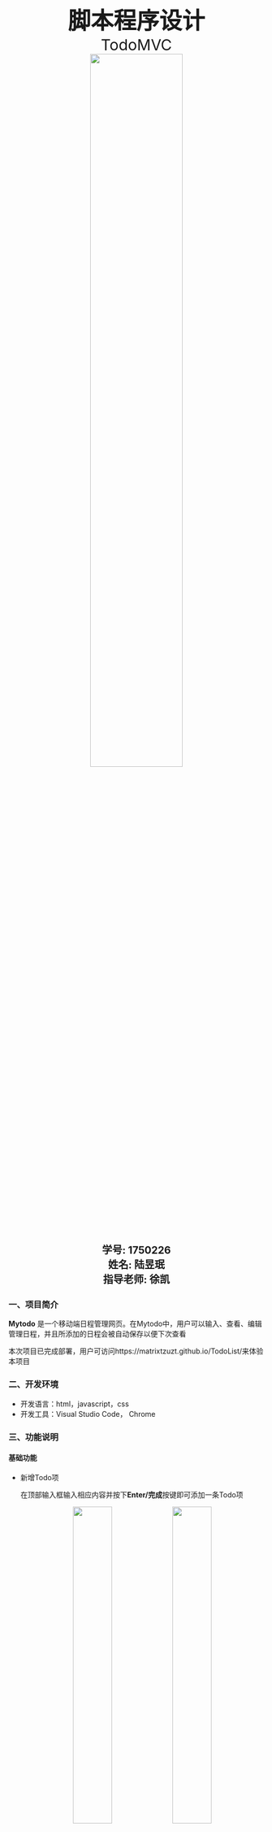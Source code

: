 <div style="text-align:center;font-size:45px;font-weight:bold">脚本程序设计</div>
<div style="text-align:center;font-size:30px;font-weight:norm">TodoMVC</div>

<center><img src="./img/tj.png" width = "60%" /></center>















<center>
  <div style="text-align:center;font-size:20px;font-weight:bold">学号: 1750226</div>
  <div style="text-align:center;font-size:20px;font-weight:bold">姓名: 陆昱珉</div>
  <div style="text-align:center;font-size:20px;font-weight:bold">指导老师: 徐凯</div>
</center>


<div STYLE="page-break-after: always;"></div>

### 一、项目简介

**Mytodo** 是一个移动端日程管理网页。在Mytodo中，用户可以输入、查看、编辑管理日程，并且所添加的日程会被自动保存以便下次查看

本次项目已完成部署，用户可访问https://matrixtzuzt.github.io/TodoList/来体验本项目

### 二、开发环境

- 开发语言：html，javascript，css
- 开发工具：Visual Studio Code， Chrome

### 三、功能说明

#### 基础功能

 - 新增Todo项

   在顶部输入框输入相应内容并按下**Enter/完成**按键即可添加一条Todo项

   <center><img src="./img/1.png" width = "40%" /> <img src="./img/2.png" width = "40%" /> </center>

   <div STYLE="page-break-after: always;"></div>

 - 删除单条Todo项

   点击相应Todo项右侧的“❌”图标即可删除相应Todo项

   <center><img src="./img/3.png" width = "40%" /> <img src="./img/1.png" width = "40%" /> </center>

   <div STYLE="page-break-after: always;"></div>

 - 删除所有Todo项

   点击底部**clear all**即可删除所有Todo项

   <center><img src="./img/20.png" width = "40%" /> <img src="./img/21.png" width = "40%" /> </center>

   <div STYLE="page-break-after: always;"></div>

 - 标记**单条/多条**Todo项为**已完成/未完成**

    - 标记**单条**Todo项为**已完成/未完成**

      点击相应Todo项左侧的方框即可改变此Todo项的状态为**已完成/未完成**

      <center><img src="./img/4.png" width = "23%" /> <img src="./img/5.png" width = "23%" /> <img src="./img/6.png" width = "23%" /> <img src="./img/7.png" width = "23%" /> </center>

    - 标记**单多**Todo项为**已完成/未完成**

      点击左侧**Select All/Unselect All**即可改变该栏目内所有Todo项的状态为**已完成/未完成**

      <center><img src="./img/8.png" width = "23%" /> <img src="./img/8.png" width = "23%" /> <img src="./img/10.png" width = "23%" /> <img src="./img/11.png" width = "23%" /> </center>

    <div STYLE="page-break-after: always;"></div>

 - 数据持久化

   使用**Local Storage**进行数据的持久化，实现页面刷新Todo数据保留的功能

   <center><img src="./img/12.png" width = "100%" /> </center>

   图中每一条Todo的数据结构如下方红色框中所示，具体含义为：

   ```json
   {
     content: "Todo content",	// Todo项所存储的内容
     done: false								// Todo项的完成状态：已完成/未完成
     like: false								// Todo项的收藏状态：已收藏/未收藏
   }
   ```

<div STYLE="page-break-after: always;"></div>

#### 高级功能

- 实时显示**已完成/未完成**Todo项数量

  当有**一条/多条**Todo项被改变状态时，相应栏目的Todo项计数器会自动调整

  <center><img src="./img/13.png" width = "40%" /> <img src="./img/14.png" width = "40%" /> </center>

  <div STYLE="page-break-after: always;"></div>

- 单条Todo内容编辑

  将**手指/鼠标**放置在一条Todo项的文字内容上并点击，即可开始对相应Todo项的编辑，编辑完成后按下**Enter/完成**即可完成更改

  <center><img src="./img/15.png" width = "30%" /> <img src="./img/16.png" width = "30%" /> <img src="./img/17.png" width = "30%" /></center>

  <div STYLE="page-break-after: always;"></div>

- 查找指定Todo项

  在顶端输入框输入Todo项内容时，如果输入内容与已存在的Todo项中的某一项获多项相同，系统会自动在相应Todo项下添加下划线以便用户查找

  <center><img src="./img/18.png" width = "40%" /> <img src="./img/19.png" width = "40%" /> </center>

  <div STYLE="page-break-after: always;"></div>

- 标记收藏Todo项

  点击下图红框中的五角星即可将该条Todo项标记为**收藏**，再次点击为**取消收藏**

  <center><img src="./img/24.png" width = "40%" /> <img src="./img/25.png" width = "40%" /> </center>

  <div STYLE="page-break-after: always;"></div>

- 调换相应Todo项显示次序

  用户可以调整在**Active栏（未完成）**中的Todo项的排列次序，具体做法为将**鼠标/手指**点击某一个Todo项并将其拖拽到另一个在同一栏目中的todo项之上，随后**松开鼠标/停止触摸**，即可完成Todo项的次序替换

  <center><img src="./img/v1.gif" width = "40%" /> </center>

  <div STYLE="page-break-after: always;"></div>

- 简洁优雅的style

  **Mytodo**整体设计风格采用扁平简约风格，总体外观简约大方，十分美观。

- 可切换的主题模式

  **Mytodo**拥有两种主题模式，分别为黑暗模式和明亮模式，可通过下图中的切换开关开启，项目打开时默认为明亮模式

  <center><img src="./img/22.png" width = "40%" /> <img src="./img/23.png" width = "40%" /> </center> 

  <div STYLE="page-break-after: always;"></div>

- 响应式布局

  **Mytodo**可以适应各种不同的页面大小，并且根据页面大小实时调整布局，因此**Mytodo**可以完美适配PC网页/手机竖屏网页/手机横屏网页

  <center><img src="./img/v2.gif" width = "40%" /> </center>

### 四、项目结构

本项目包含的文件如下：index.html, todoList.css, todoList.js, *imgs(fold)*.

文件结构为

```markdown
mytodo(project fold)
|
|--imgs
	|--x.png
|--index.html
|--dark.css
|--light.css
|--switch.css
|--todoList.js
```

各文件/文件夹的作用如下：

> Imgs

​	存放页面所需要的资源图片，如todoList页面中单条todo项需要的删除图标

> index.html

​	基础的文本内容

> dark.css/light.css

​	黑暗/明亮风格的网页样式

> switch.css

​	切换按钮的样式

> todoList.js

	- 定义了todo数据持久化的数据结构，以及localStorage与model之间数据传输的方法
	- 定义了model到view的渲染方法
	- 定义了各种事件监听函数

todoList.js作为整个todoList项目的逻辑核心部分，相当于MCV模型中的Controller，充当了View与Model之间的传输媒介，其传输方式的具体实现如下：

> View  $$\Leftrightarrow$$ Model

在View与Model的切换之中，本程序实现了函数**render()**用以将Model中的数据渲染成视图。其中**todoLocalStore**为存储所有todo项及其状态的变量，其由存储与localStorage中的json数据结构转换而来

````javascript
function render() {
    //clear
    done.innerHTML = '';
    todo.innerHTML = '';
    let i = 0
    for(etodo of todoLocalStore) {
        if(etodo.done) {
            done.append(genreateTodo(etodo.content, "checked", i, etodo.like));
        } else {
            todo.append(genreateTodo(etodo.content, "", i, etodo.like));
        }
        i ++;
    }
    //change cooresponding num
    $(".todoCount").innerText = todo.children.length;
    $(".doneCount").innerText = done.children.length;
    //data localization
    localStorage.setItem("todos", JSON.stringify(todoLocalStore));
}
````

> Model  $$\Leftrightarrow$$ Local Storage

在将Model中的数据持久化的环节中，本程序使用了localStorage实现上述目的。具体做法为将实现Model的**todoLocalStore**通过**JSON.stringify()**方法转换为Json格式的字符串存储与localStorage中。当需要读取本地持久化数据时本程序会将存储与localStorage中的Json格式字符串读取并通过**JSON.parse()**方法解析

- Model $$\Rightarrow$$ Local Storage

  ```js
  localStorage.setItem("todos", JSON.stringify(todoLocalStore));
  ```

- Model $$\Leftarrow$$ Local Storage

  ```js
  var todoLocalStore = localStorage.getItem("todos");
  todoLocalStore = JSON.parse(todoLocalStore);
  ```

> Todo项数据结构

单条Todo项的数据结构如下所示

```json
[{"content":"Eat launch","done":false,"like":false},
 {"content":"Eat breakfast","done":true,"like":true}]
```

### 五、项目评估

1. 功能完成上，本项目完成了脚本程序设计课程项目所要求的基本功能点，同时实现了若干附加功能点：单条todo编辑、实时显示todo数量、查找指定todo项、收藏todo项、拖动todo项以调换次序的交互方式、简介美观的样式、兼容性良好的布局
2. ⻚⾯内各元素简洁整⻬；去除了⼀些繁复的按钮代以达到简洁；使用常⽤的⼿势进⾏操作，符合移动端的设备特点和⽤户体验
3. 该项目可同时应用于pc端以及移动端，兼容性良好
4. 代码逻辑清晰，函数命名可读性强


